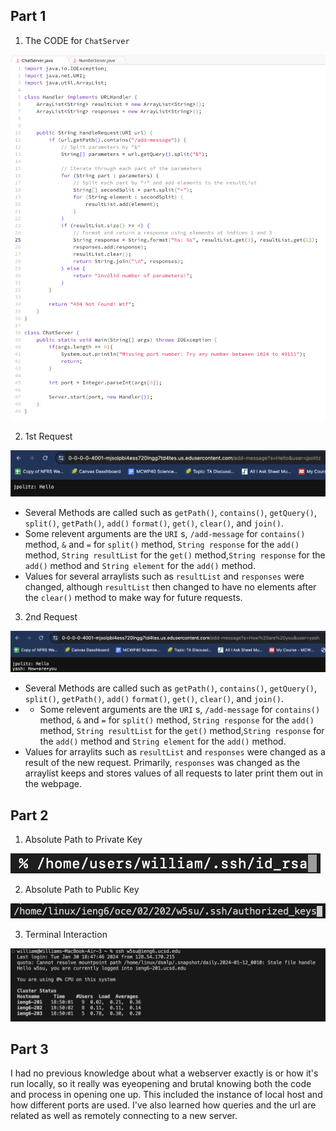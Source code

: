 ## Part 1
1. The CODE for `ChatServer` 
   
![Image](/More_Images/Lab2code.png)

2. 1st Request
   
![Image](/More_Images/request1.png)

- Several Methods are called such as `getPath()`, `contains()`, `getQuery()`, `split()`, `getPath()`, `add()`
 `format()`, `get()`, `clear()`, and `join()`.
- Some relevent arguments are the `URI` s, `/add-message` for `contains()` method, `&` and `=` for `split()` method, `String response`
for the `add()` method, `String resultList` for the `get()` method,`String response` for the `add()` method and `String element` for the `add()` method.
- Values for several arraylists such as `resultList` and `responses` were changed, although `resultList` then changed to have no elements
after the `clear()` method to make way for future requests. 


3. 2nd Request

![Image](/More_Images/request2.png)

- Several Methods are called such as `getPath()`, `contains()`, `getQuery()`, `split()`, `getPath()`, `add()`
 `format()`, `get()`, `clear()`, and `join()`.
- - Some relevent arguments are the `URI` s, `/add-message` for `contains()` method, `&` and `=` for `split()` method, `String response`
for the `add()` method, `String resultList` for the `get()` method,`String response` for the `add()` method and `String element` for the `add()` method.
- Values for arraylits such as `resultList` and `responses` were changed as a result of the new request. Primarily, `responses` was changed as the arraylist keeps and stores values of all requests to later print them out in the webpage. 

## Part 2
1. Absolute Path to Private Key
   
![Image](/More_Images/private_key.png)

2. Absolute Path to Public Key
   
![Image](/More_Images/public_key2.png)

3. Terminal Interaction
   
![Image](/More_Images/terminal_interaction.png)
## Part 3

I had no previous knowledge about what a webserver exactly is or how it's run locally, so it really was eyeopening and brutal knowing both the code and process in opening one up.
This included the instance of local host and how different ports are used. I've also learned how queries and the url are related as well as remotely connecting to a new server.
